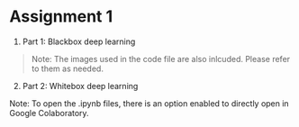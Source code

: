 # Assignment 1
1) Part 1: Blackbox deep learning
> Note: The images used in the code file are also inlcuded. Please refer to them as needed.
2) Part 2: Whitebox deep learning

Note: To open the .ipynb files, there is an option enabled to directly open in Google Colaboratory. 
